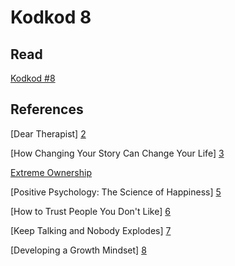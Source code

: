 # Kodkod 8
## Read

[Kodkod #8][1]

## References

[Dear Therapist] [2]

[How Changing Your Story Can Change Your Life] [3]

[Extreme Ownership][4]

[Positive Psychology: The Science of Happiness] [5]

[How to Trust People You Don't Like] [6]

[Keep Talking and Nobody Explodes] [7]

[Developing a Growth Mindset] [8]

[1]: http://www.k0dk0d.com/pdfs/kodkod8.pdf "Kodkod #8"
[2]: hhttps://www.theatlantic.com/category/dear-therapist "Dear Therapist"
[3]: https://www.ted.com/talks/lori_gottlieb_how_changing_your_story_can_change_your_life "How Changing Your Story Can Change Your Life"
[4]: https://www.youtube.com/watch?v=ljqra3BcqWM "Extreme Ownership"
[5]: https://www.youtube.com/watch?v=wBWejfL0xOA "Positive Psychology: The Science of Happiness"
[6]: https://www.adamgrant.net/post/worklife-how-to-trust-people-you-don-t-like "How to Trust People You Don't Like"
[7]: https://keeptalkinggame.com "Keep Talking and Nobody Explodes"
[8]: https://www.youtube.com/watch?v=hiiEeMN7vbQ "Developing a Growth Mindset"

<!-- Global site tag (gtag.js) - Google Analytics -->
<script async src="https://www.googletagmanager.com/gtag/js?id=UA-153532160-1"></script>
<script>
  window.dataLayer = window.dataLayer || [];
  function gtag(){dataLayer.push(arguments);}
  gtag('js', new Date());

  gtag('config', 'UA-153532160-1');
</script>
